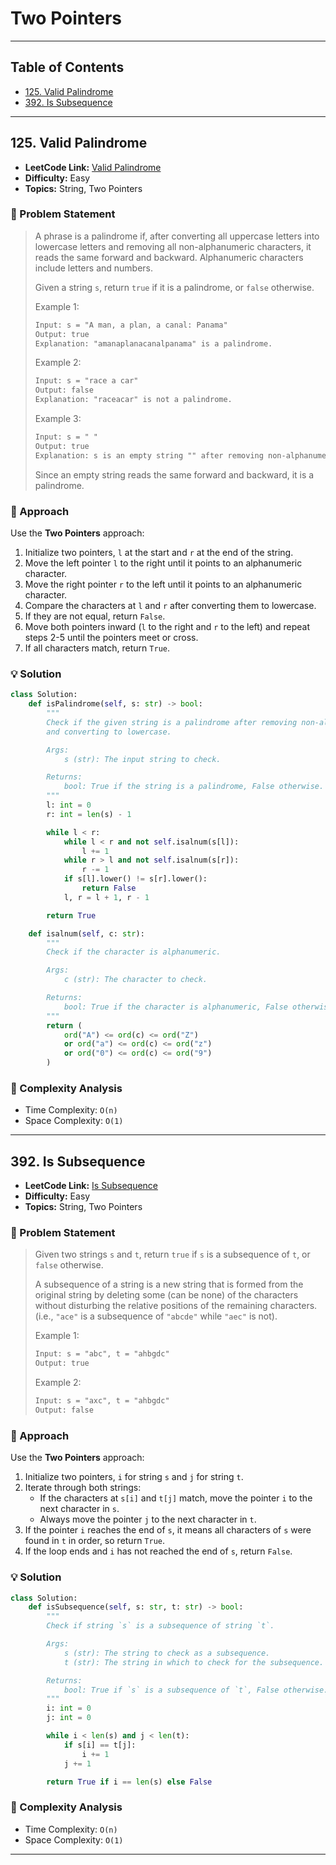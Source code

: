 # Two Pointers

---

## Table of Contents

- [125. Valid Palindrome](#125-valid-palindrome)
- [392. Is Subsequence](#392-is-subsequence)

---

## 125. Valid Palindrome

- **LeetCode Link:** [Valid Palindrome](https://leetcode.com/problems/valid-palindrome/)
- **Difficulty:** Easy
- **Topics:** String, Two Pointers

### 🧠 Problem Statement

> A phrase is a palindrome if, after converting all uppercase letters into lowercase letters and removing all non-alphanumeric characters, it reads the same forward and backward. Alphanumeric characters include letters and numbers.
>
> Given a string `s`, return `true` if it is a palindrome, or `false` otherwise.
>
> Example 1:
>
> ```txt
> Input: s = "A man, a plan, a canal: Panama"
> Output: true
> Explanation: "amanaplanacanalpanama" is a palindrome.
> ```
>
> Example 2:
>
> ```txt
> Input: s = "race a car"
> Output: false
> Explanation: "raceacar" is not a palindrome.
> ```
>
> Example 3:
>
> ```txt
> Input: s = " "
> Output: true
> Explanation: s is an empty string "" after removing non-alphanumeric characters.
> ```
>
> Since an empty string reads the same forward and backward, it is a palindrome.

### 🧩 Approach

Use the **Two Pointers** approach:

1. Initialize two pointers, `l` at the start and `r` at the end of the string.
2. Move the left pointer `l` to the right until it points to an alphanumeric character.
3. Move the right pointer `r` to the left until it points to an alphanumeric character.
4. Compare the characters at `l` and `r` after converting them to lowercase.
5. If they are not equal, return `False`.
6. Move both pointers inward (`l` to the right and `r` to the left) and repeat steps 2-5 until the pointers meet or cross.
7. If all characters match, return `True`.

### 💡 Solution

```python
class Solution:
    def isPalindrome(self, s: str) -> bool:
        """
        Check if the given string is a palindrome after removing non-alphanumeric characters
        and converting to lowercase.

        Args:
            s (str): The input string to check.

        Returns:
            bool: True if the string is a palindrome, False otherwise.
        """
        l: int = 0
        r: int = len(s) - 1

        while l < r:
            while l < r and not self.isalnum(s[l]):
                l += 1
            while r > l and not self.isalnum(s[r]):
                r -= 1
            if s[l].lower() != s[r].lower():
                return False
            l, r = l + 1, r - 1

        return True

    def isalnum(self, c: str):
        """
        Check if the character is alphanumeric.

        Args:
            c (str): The character to check.

        Returns:
            bool: True if the character is alphanumeric, False otherwise.
        """
        return (
            ord("A") <= ord(c) <= ord("Z")
            or ord("a") <= ord(c) <= ord("z")
            or ord("0") <= ord(c) <= ord("9")
        )
```

### 🧮 Complexity Analysis

- Time Complexity: `O(n)`
- Space Complexity: `O(1)`

---

## 392. Is Subsequence

- **LeetCode Link:** [Is Subsequence](https://leetcode.com/problems/is-subsequence/)
- **Difficulty:** Easy
- **Topics:** String, Two Pointers

### 🧠 Problem Statement

> Given two strings `s` and `t`, return `true` if `s` is a subsequence of `t`, or `false` otherwise.
>
> A subsequence of a string is a new string that is formed from the original string by deleting some (can be none) of the characters without disturbing the relative positions of the remaining characters. (i.e., `"ace"` is a subsequence of `"abcde"` while `"aec"` is not).
>
> Example 1:
>
> ```txt
> Input: s = "abc", t = "ahbgdc"
> Output: true
> ```
>
> Example 2:
>
> ```txt
> Input: s = "axc", t = "ahbgdc"
> Output: false
> ```

### 🧩 Approach

Use the **Two Pointers** approach:

1. Initialize two pointers, `i` for string `s` and `j` for string `t`.
2. Iterate through both strings:
   - If the characters at `s[i]` and `t[j]` match, move the pointer `i` to the next character in `s`.
   - Always move the pointer `j` to the next character in `t`.
3. If the pointer `i` reaches the end of `s`, it means all characters of `s` were found in `t` in order, so return `True`.
4. If the loop ends and `i` has not reached the end of `s`, return `False`.

### 💡 Solution

```python
class Solution:
    def isSubsequence(self, s: str, t: str) -> bool:
        """
        Check if string `s` is a subsequence of string `t`.

        Args:
            s (str): The string to check as a subsequence.
            t (str): The string in which to check for the subsequence.

        Returns:
            bool: True if `s` is a subsequence of `t`, False otherwise.
        """
        i: int = 0
        j: int = 0

        while i < len(s) and j < len(t):
            if s[i] == t[j]:
                i += 1
            j += 1

        return True if i == len(s) else False
```

### 🧮 Complexity Analysis

- Time Complexity: `O(n)`
- Space Complexity: `O(1)`

---
